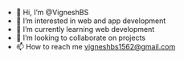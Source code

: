 - 👋 Hi, I’m @VigneshBS
- 👀 I’m interested in web and app development
- 🌱 I’m currently learning web development
- 💞️ I’m looking to collaborate on projects
- 📫 How to reach me vigneshbs1562@gmail.com

<!---
VigneshBS/VigneshBS is a ✨ special ✨ repository because its `README.md` (this file) appears on your GitHub profile.
You can click the Preview link to take a look at your changes.
--->
